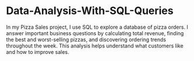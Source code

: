 # Data-Analysis-With-SQL-Queries
In my Pizza Sales project, I use SQL to explore a database of pizza orders. I answer important business questions by calculating total revenue, finding the best and worst-selling pizzas, and discovering ordering trends throughout the week. This analysis helps understand what customers like and how to improve sales.
